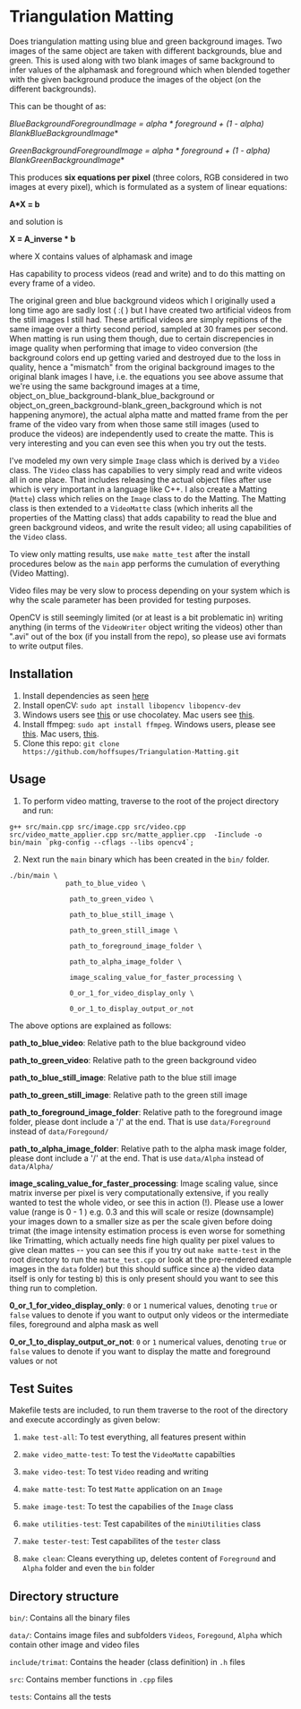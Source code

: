 # Triangulation Matting

Does triangulation matting using blue and green background images. Two images of the same object are taken with different backgrounds, blue and green.
This is used along with two blank images of same background to infer values of the alphamask and foreground which when blended together with the
given background produce the images of the object (on the different backgrounds).

This can be thought of as:

**BlueBackgroundForegroundImage = alpha * foreground + (1 - alpha)* BlankBlueBackgroundImage**

**GreenBackgroundForegroundImage = alpha * foreground + (1 - alpha)* BlankGreenBackgroundImage**

This produces **six equations per pixel** (three colors, RGB considered in two images at every pixel), which is formulated as a system of linear equations:

**A*X = b**

and solution is

**X = A_inverse * b**

where X contains values of alphamask and image

Has capability to process videos (read and write) and to do this matting on every frame of a video.

The original green and blue background videos which I originally used a long time ago are sadly lost ( :( ) but I have created two artificial videos
from the still images I still had. These artifical videos are simply repitions of the same image over a thirty second period, sampled at 30 frames per second. When matting is run using them though, due to certain discrepencies in image quality when performing that image to video conversion (the background colors end up getting varied and destroyed due to the loss in quality, hence a "mismatch" from the original background images to the original blank images I have, i.e. the equations you see above assume that we're using the same background images at a time, object_on_blue_background-blank_blue_background or object_on_green_background-blank_green_background which is not happening anymore), the actual alpha matte and matted frame from the per frame of the video vary from when those same still images (used to produce the videos) are independently used to create the matte. This is very interesting and you can even see this when you try out the tests.

I've modeled my own very simple `Image` class which is derived by a `Video` class. The ``Video`` class has capabilies to very simply read and write videos all in one place.
That includes releasing the actual object files after use which is very important in a language like C++. I also create a Matting (`Matte`) class which relies on the `Image` class to do the Matting. The Matting class is then extended to a `VideoMatte` class (which inherits all the properties of the Matting class) that adds capability to read the blue and green background videos, and write the result video; all using capabilities of the `Video` class.

To view only matting results, use `make matte_test` after the install procedures below as the `main` app performs the cumulation of everything (Video Matting).

Video files may be very slow to process depending on your system which is why the scale parameter has been provided for testing purposes.

OpenCV is still seemingly limited (or at least is a bit problematic in) writing anything (in terms of the `VideoWriter` object writing the videos) other than ".avi" out of the box (if you install from the repo), so please use avi formats to write output files.

## Installation


1. Install dependencies as seen [here](https://linuxize.com/post/how-to-install-opencv-on-ubuntu-18-04/)
2. Install openCV: `sudo apt install libopencv libopencv-dev`
3. Windows users see [this](https://learnopencv.com/install-opencv-on-windows/) or use chocolatey. Mac users see [this](https://www.pyimagesearch.com/2018/08/17/install-opencv-4-on-macos/).
4. Install ffmpeg: `sudo apt install ffmpeg`. Windows users, please see [this](https://www.wikihow.com/Install-FFmpeg-on-Windows). Mac users, [this](http://jollejolles.com/install-ffmpeg-on-mac-os-x/).
5. Clone this repo: `git clone https://github.com/hoffsupes/Triangulation-Matting.git`


## Usage

1. To perform video matting, traverse to the root of the project directory and run:

```
g++ src/main.cpp src/image.cpp src/video.cpp src/video_matte_applier.cpp src/matte_applier.cpp  -Iinclude -o bin/main `pkg-config --cflags --libs opencv4`;
```

2. Next run the `main` binary which has been created in the `bin/` folder.

```      
./bin/main \
              path_to_blue_video \

               path_to_green_video \

               path_to_blue_still_image \

               path_to_green_still_image \

               path_to_foreground_image_folder \

               path_to_alpha_image_folder \

               image_scaling_value_for_faster_processing \

               0_or_1_for_video_display_only \

               0_or_1_to_display_output_or_not
```

The above options are explained as follows:

**path_to_blue_video**: Relative path to the blue background video

**path_to_green_video**: Relative path to the green background video

**path_to_blue_still_image**: Relative path to the blue still image

**path_to_green_still_image**: Relative path to the green still image

**path_to_foreground_image_folder**: Relative path to the foreground image folder, please dont include a '/' at the end. That is use `data/Foreground` instead of `data/Foregound/`

**path_to_alpha_image_folder**: Relative path to the alpha mask image folder, please dont include a '/' at the end. That is use `data/Alpha` instead of `data/Alpha/`

**image_scaling_value_for_faster_processing**: Image scaling value, since matrix inverse per pixel is very computationally extensive, if you really wanted to test the whole video, or see this in action (!). Please use a lower value (range is 0 - 1 ) e.g. 0.3 and this will scale or resize (downsample) your images down to a smaller size as per the scale given before doing trimat (the image intensity estimation process is even worse for something like Trimatting, which actually needs fine high quality per pixel values to give clean mattes -- you can see this if you try out `make matte-test` in the root directory to run the `matte_test.cpp` or look at the pre-rendered example images in the `data` folder) but this should suffice since a) the video data itself is only for testing b) this is only present should you want to see this thing run to completion.

**0_or_1_for_video_display_only**: `0` or `1` numerical values, denoting `true` or `false` values to denote if you want to output only videos or the intermediate files, foreground and alpha mask as well

**0_or_1_to_display_output_or_not**: `0` or `1` numerical values, denoting `true` or `false` values to denote if you want to display the matte and foreground values or not


## Test Suites

Makefile tests are included, to run them traverse to the root of the directory and execute accordingly as given below:

1. `make test-all`:
    To test everything, all features present within

2. `make video_matte-test`:
    To test the `VideoMatte` capabilties

3. `make video-test`:
    To test `Video` reading and writing

4. `make matte-test`:
    To test `Matte` application on an `Image`

5. `make image-test`:
    To test the capabilies of the `Image` class

6. `make utilities-test`:
    Test capabilites of the `miniUtilities` class

7. `make tester-test`:
    Test capabilites of the `tester` class

8. `make clean`:
    Cleans everything up, deletes content of `Foreground` and `Alpha` folder and even the `bin` folder

## Directory structure

`bin/`: Contains all the binary files

`data/`: Contains image files and subfolders `Videos`, `Foregound`, `Alpha` which contain other image and video files

`include/trimat`: Contains the header (class definition) in `.h` files

`src`: Contains member functions in `.cpp` files

`tests`: Contains all the tests
